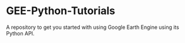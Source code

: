 # GEE-Python-Tutorials
A repository to get you started with using Google Earth Engine using its Python API.

